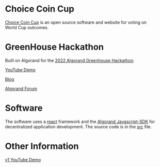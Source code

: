 # Choice Coin Cup
[Choice Coin Cup](https://www.choiceinferno.com/) is an open source software and website for voting on World Cup outcomes. 

# GreenHouse Hackathon
Built on Algorand for the [2022 Algorand Greenhouse Hackathon](https://github.com/algorandfoundation/grow-algorand/issues/191).

[YouTube Demo](https://www.youtube.com/watch?v=mhdyFMJ4-JM)

[Blog](https://medium.com/@ChoiceCoin/choice-coin-cup-bdb9ea415bb)

[Algorand Forum](https://forum.algorand.org/t/choice-coin-cup/8077)

# Software

The software uses a [react](https://reactjs.org/) framework and the [Algorand Javascript-SDK](https://github.com/algorand/js-algorand-sdk) for decentralized application development. The source code is in the [src](https://github.com/Bhaney44/Choice-Coin-Cup/tree/main/src) file.

# Other Information

[v1 YouTube Demo](https://www.youtube.com/watch?v=3kMrobt61mM)
